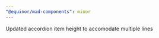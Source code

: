 ```yaml
---
"@equinor/mad-components": minor
---
```


Updated accordion item height to accomodate multiple lines
